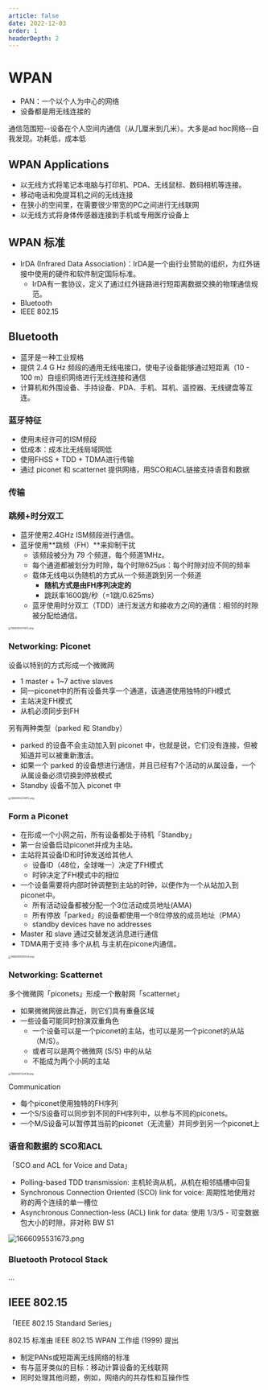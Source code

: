 ```yaml
---
article: false
date: 2022-12-03
order: 1
headerDepth: 2
---
```


# WPAN

- PAN：一个以个人为中心的网络
- 设备都是用无线连接的

通信范围短--设备在个人空间内通信（从几厘米到几米）。大多是ad hoc网络--自我发现。功耗低，成本低

## WPAN Applications

- 以无线方式将笔记本电脑与打印机、PDA、无线鼠标、数码相机等连接。
- 移动电话和免提耳机之间的无线连接
- 在狭小的空间里，在需要很少带宽的PC之间进行无线联网
- 以无线方式将身体传感器连接到手机或专用医疗设备上

## WPAN 标准

- IrDA (Infrared Data Association)：IrDA是一个由行业赞助的组织，为红外链接中使用的硬件和软件制定国际标准。
  - IrDA有一套协议，定义了通过红外链路进行短距离数据交换的物理通信规范。
- Bluetooth
- IEEE 802.15

## Bluetooth

- 蓝牙是一种工业规格
- 提供 2.4 G Hz 频段的通用无线电接口，使电子设备能够通过短距离（10 - 100 m）自组织网络进行无线连接和通信
- 计算机和外围设备、手持设备、PDA、手机、耳机、遥控器、无线键盘等互连。

### 蓝牙特征

- 使用未经许可的ISM频段
- 低成本：成本比无线局域网低
- 使用FHSS + TDD + TDMA进行传输
- 通过 piconet 和 scatternet 提供网络，用SCO和ACL链接支持语音和数据

### 传输

### 跳频+时分双工

- 蓝牙使用2.4GHz ISM频段进行通信。
- 蓝牙使用**跳频（FH）**来抑制干扰
  - 该频段被分为 79 个频道，每个频道1MHz。
  - 每个通道都被划分为时隙，每个时隙625μs：每个时隙对应不同的频率
  - 载体无线电以伪随机的方式从一个频道跳到另一个频道
    - **随机方式是由FH序列决定的**
    - 跳跃率1600跳/秒（=1跳/0.625ms）
  - 蓝牙使用时分双工（TDD）进行发送方和接收方之间的通信：相邻的时隙被分配给通信。

<img src="https://pic.hanjiaming.com.cn/2022/10/18/d48b6e4c052d9.png" alt="1666094374912.png" style="zoom: 33%;" />

### Networking: Piconet

设备以特别的方式形成一个微微网

- 1 master + 1~7 active slaves 
- 同一piconet中的所有设备共享一个通道，该通道使用独特的FH模式
- 主站决定FH模式
- 从机必须同步到FH

另有两种类型（parked 和 Standby）

- parked 的设备不会主动加入到 piconet 中，也就是说，它们没有连接，但被知道并可以被重新激活。
- 如果一个 parked 的设备想进行通信，并且已经有7个活动的从属设备，一个从属设备必须切换到停放模式
- Standby 设备不加入 piconet 中

<img src="https://pic.hanjiaming.com.cn/2022/10/18/c714eae4e540f.png" alt="1666094334872.png" style="zoom:33%;" />

### Form a Piconet

- 在形成一个小网之前，所有设备都处于待机「Standby」
- 第一台设备启动piconet并成为主站。
- 主站将其设备ID和时钟发送给其他人
  - 设备ID（48位，全球唯一）决定了FH模式
  - 时钟决定了FH模式中的相位
- 一个设备需要将内部时钟调整到主站的时钟，以便作为一个从站加入到piconet中。
  - 所有活动设备都被分配一个3位活动成员地址(AMA)
  - 所有停放「parked」的设备都使用一个8位停放的成员地址（PMA）
  - standby devices have no addresses
- Master 和 slave 通过交替发送消息进行通信
- TDMA用于支持 多个从机 与主机在picone内通信。

<img src="https://pic.hanjiaming.com.cn/2022/10/18/19bcb236aa6d7.png" alt="1666095005024.png" style="zoom:33%;" />

### Networking: Scatternet

多个微微网「piconets」形成一个散射网「scatternet」

- 如果微微网彼此靠近，则它们具有重叠区域
- 一些设备可能同时扮演双重角色
  - 一个设备可以是一个piconet的主站，也可以是另一个piconet的从站（M/S）。
  - 或者可以是两个微微网 (S/S) 中的从站
  - 不能成为两个小网的主站

<img src="https://pic.hanjiaming.com.cn/2022/10/18/166bebd1adbee.png" alt="1666095132439.png" style="zoom:33%;" />

Communication

- 每个piconet使用独特的FH序列
- 一个S/S设备可以同步到不同的FH序列中，以参与不同的piconets。
- 一个M/S设备可以暂停其当前的piconet（无流量）并同步到另一个piconet上

### 语音和数据的 SCO和ACL

「SCO and ACL for Voice and Data」

- Polling-based TDD transmission: 主机轮询从机，从机在相邻插槽中回复
- Synchronous Connection Oriented (SCO) link for voice: 周期性地使用对称的两个连续的单一槽位
- Asynchronous Connection-less (ACL) link for data: 使用 1/3/5 - 可变数据包大小的时隙，非对称 BW S1

![1666095531673.png](https://pic.hanjiaming.com.cn/2022/10/18/299a4cd342279.png)

### Bluetooth Protocol Stack

...

## IEEE 802.15

「IEEE 802.15 Standard Series」

802.15 标准由 IEEE 802.15 WPAN 工作组 (1999) 提出

- 制定PANs或短距离无线网络的标准
- 有与蓝牙类似的目标：移动计算设备的无线联网
- 同时处理其他问题，例如，网络内的共存性和互操作性




